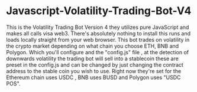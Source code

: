# Javascript-Volatility-Trading-Bot-V4
This is the Volatility Trading Bot Version 4 they utilizes pure JavaScript and makes all calls visa web3. There's absolutely nothing to install this runs and loads locally straight from your web browser. This bot trades on volatility in the crypto market depending on what chain you choose ETH, BNB and Polygon. Which you'll configure and the "config.js" file , at the detection of downwards volatility the trading bot will sell into a stablecoin these are preset in the config.js and can be changed by just changing the contract address to the stable coin you wish to use. Right now they're set for the Ethereum chain uses USDC , BNB uses BUSD and Polygon uses "USDC POS".
